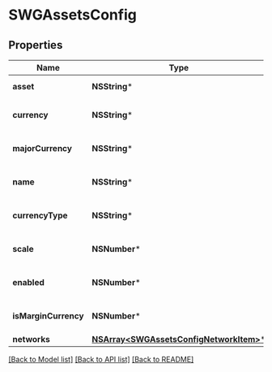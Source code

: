 # SWGAssetsConfig

## Properties
Name | Type | Description | Notes
------------ | ------------- | ------------- | -------------
**asset** | **NSString*** |  | [default to @"XBT"]
**currency** | **NSString*** |  | [optional] [default to @"XBt"]
**majorCurrency** | **NSString*** |  | [optional] [default to @"XBT"]
**name** | **NSString*** |  | [optional] [default to @"Bitcoin"]
**currencyType** | **NSString*** |  | [optional] [default to @"Crypto"]
**scale** | **NSNumber*** |  | [optional] [default to @8.0]
**enabled** | **NSNumber*** |  | [optional] [default to @(YES)]
**isMarginCurrency** | **NSNumber*** |  | [optional] [default to @(YES)]
**networks** | [**NSArray&lt;SWGAssetsConfigNetworkItem&gt;***](SWGAssetsConfigNetworkItem.md) |  | [optional] 

[[Back to Model list]](../README.md#documentation-for-models) [[Back to API list]](../README.md#documentation-for-api-endpoints) [[Back to README]](../README.md)


